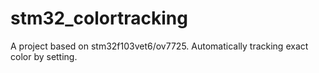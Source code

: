 # stm32_colortracking
A project based on stm32f103vet6/ov7725. Automatically tracking exact color by setting.
